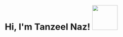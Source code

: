 <h1 align="center">Hi, I'm Tanzeel Naz! <img src="https://media.giphy.com/media/xCT2kVLlzFb39tdADi/giphy.gif?cid=790b7611xaetynxovllnco2u7v7a0099vz2l9z1716vv55nt&ep=v1_stickers_search&rid=giphy.gif&ct=s" width='80'/></h1>

